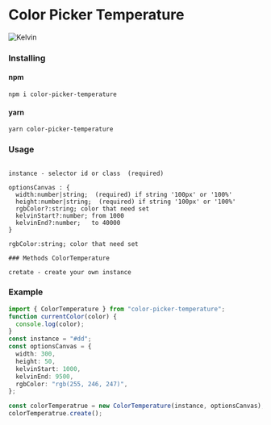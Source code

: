 # Color Picker Temperature

![Kelvin](https://user-images.githubusercontent.com/65889370/215314129-451ecb11-b9b4-4f89-a991-bfa5eca30ac0.png "Орк")

### Installing

#### npm

```
npm i color-picker-temperature
```

#### yarn

```
yarn color-picker-temperature
```

### Usage

```

instance - selector id or class  (required)

optionsCanvas : {
  width:number|string;  (required) if string '100px' or '100%'
  height:number|string;  (required) if string '100px' or '100%'
  rgbColor?:string; color that need set
  kelvinStart?:number; from 1000
  kelvinEnd?:number;   to 40000
}

rgbColor:string; color that need set

### Methods ColorTemperature

cretate - create your own instance

```

### Example

```ts
import { ColorTemperature } from "color-picker-temperature";
function currentColor(color) {
  console.log(color);
}
const instance = "#dd";
const optionsCanvas = {
  width: 300,
  height: 50,
  kelvinStart: 1000,
  kelvinEnd: 9500,
  rgbColor: "rgb(255, 246, 247)",
};

const colorTemperatrue = new ColorTemperature(instance, optionsCanvas);
colorTemperatrue.create();
```
